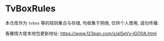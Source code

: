 # TvBoxRules

本仓库作为 `tvbox` 等的规则集合与存储, 均收集于网络, 仅供个人使用, 请勿传播.

香雅情大佬本地包更新地址: https://www.123pan.com/s/alSeVv-lGO0A.html
